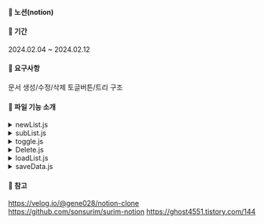 #### 🌱 노션(notion)

#### 🌱 기간

2024.02.04 ~ 2024.02.12

#### 🌱 요구사항

문서 생성/수정/삭제
토글버튼/트리 구조

#### 🌱 파일 기능 소개

<details>
<summary>newList.js</summary>
```javascript
'+ 페이지 추가'버튼 클릭: 새 페이지 생성
```
</details>
<details>
<summary>subList.js</summary>
```javascript
리스트의 '+'버튼 클릭: 해당 리스트의 하위페이지 생성
```
</details>
<details>
<summary>toggle.js</summary>
```javascript
리스트의 '>'버튼 클릭: 해당 리스트의 하위페이지 숨김
```
</details>
<details>
<summary>Delete.js</summary>
```javascript
리스트의 '-'버튼 클릭: 해당 리스트와 하위페이지 삭제
```
</details>
<details>
<summary>loadList.js</summary>
```javascript
웹 페이지가 로드될 때 localStorage에 저장된 데이터의 리스트 생성
시작페이지 설정
```
</details>
<details>
<summary>saveData.js</summary>
```javascript
리스트 제목 클릭: 해당 리스트의 페이지 로드
title과 content input에 keyup 이벤트 발생: 리스트 제목 변경, localStorage에 데이터 저장 및 수정
```
</details>

#### 🌱 참고

https://velog.io/@gene028/notion-clone
https://github.com/sonsurim/surim-notion
https://ghost4551.tistory.com/144
